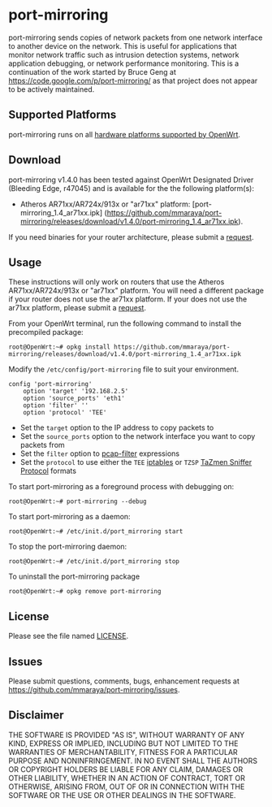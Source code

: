 port-mirroring
==============

port-mirroring sends copies of network packets from one network interface to another device on the network. This is useful for applications that monitor network traffic such as intrusion detection systems, network application debugging, or network performance monitoring. This is a continuation of the work started by Bruce Geng  at https://code.google.com/p/port-mirroring/ as that project does not appear to be actively maintained.

Supported Platforms
-------------------

port-mirroring runs on all [hardware platforms supported by OpenWrt](http://wiki.openwrt.org/toh/start). 

Download
--------
port-mirroring v1.4.0 has been tested against OpenWrt Designated Driver (Bleeding Edge, r47045) and is available for the the following platform(s):
* Atheros AR71xx/AR724x/913x or "ar71xx" platform: [port-mirroring_1.4_ar71xx.ipk] (https://github.com/mmaraya/port-mirroring/releases/download/v1.4.0/port-mirroring_1.4_ar71xx.ipk). 

If you need binaries for your router architecture, please submit a [request](https://github.com/mmaraya/port-mirroring/issues). 


Usage
-----
These instructions will only work on routers that use the Atheros AR71xx/AR724x/913x or "ar71xx" platform. You will need a different package if your router does not use the ar71xx platform.  If your does not use the ar71xx platform, please submit a [request](https://github.com/mmaraya/port-mirroring/issues).

From your OpenWrt terminal, run the following command to install the precompiled package:
```
root@OpenWrt:~# opkg install https://github.com/mmaraya/port-mirroring/releases/download/v1.4.0/port-mirroring_1.4_ar71xx.ipk
```
Modify the `/etc/config/port-mirroring` file to suit your environment.  
```
config 'port-mirroring'
	option 'target' '192.168.2.5'
	option 'source_ports' 'eth1'
	option 'filter' ''
	option 'protocol' 'TEE'
```
   * Set the `target` option to the IP address to copy packets to
   * Set the `source_ports` option to the network interface you want to copy packets from
   * Set the `filter` option to [pcap-filter](http://www.tcpdump.org/manpages/pcap-filter.7.html) expressions
   * Set the `protocol` to use either the `TEE` [iptables](http://ipset.netfilter.org/iptables-extensions.man.html)  or `TZSP` [TaZmen Sniffer Protocol](https://en.wikipedia.org/wiki/TZSP) formats

To start port-mirroring as a foreground process with debugging on:
```
root@OpenWrt:~# port-mirroring --debug
```
To start port-mirroring as a daemon:
```
root@OpenWrt:~# /etc/init.d/port_mirroring start
```
To stop the port-mirroring daemon:
```
root@OpenWrt:~# /etc/init.d/port_mirroring stop
```
To uninstall the port-mirroring package
```
root@OpenWrt:~# opkg remove port-mirroring
```

License
-------

Please see the file named [LICENSE](https://github.com/mmaraya/port-mirroring/blob/master/LICENSE). 

Issues
------

Please submit questions, comments, bugs, enhancement requests at https://github.com/mmaraya/port-mirroring/issues.

Disclaimer
----------

THE SOFTWARE IS PROVIDED "AS IS", WITHOUT WARRANTY OF ANY KIND, EXPRESS OR IMPLIED, INCLUDING BUT NOT LIMITED TO THE WARRANTIES OF MERCHANTABILITY, FITNESS FOR A PARTICULAR PURPOSE AND NONINFRINGEMENT. IN NO EVENT SHALL THE AUTHORS OR COPYRIGHT HOLDERS BE LIABLE FOR ANY CLAIM, DAMAGES OR OTHER LIABILITY, WHETHER IN AN ACTION OF CONTRACT, TORT OR OTHERWISE, ARISING FROM, OUT OF OR IN CONNECTION WITH THE SOFTWARE OR THE USE OR OTHER DEALINGS IN THE SOFTWARE.

